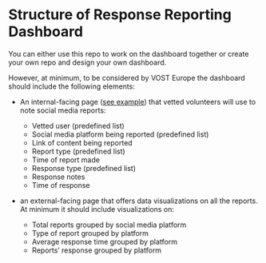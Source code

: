 # Structure of Response Reporting Dashboard
You can either use this repo to work on the dashboard together or create your own repo and design your own dashboard.

However, at minimum, to be considered by VOST Europe the dashboard should include the following elements:

- An internal-facing page ([see example](https://github.com/Coding-with-Adam/response-reporting-dashboard/blob/main/iternal.py)) that vetted volunteers will use to note social media reports:
    - Vetted user (predefined list)
    - Social media platform being reported (predefined list)
    - Link of content being reported
    - Report type (predefined list)
    - Time of report made
    - Response type (predefined list)
    - Response notes
    - Time of response

- an external-facing page that offers data visualizations on all the reports. At minimum it should include visualizations on:
    - Total reports grouped by social media platform
    - Type of report grouped by platform
    - Average response time grouped by platform
    - Reports’ response grouped by platform
